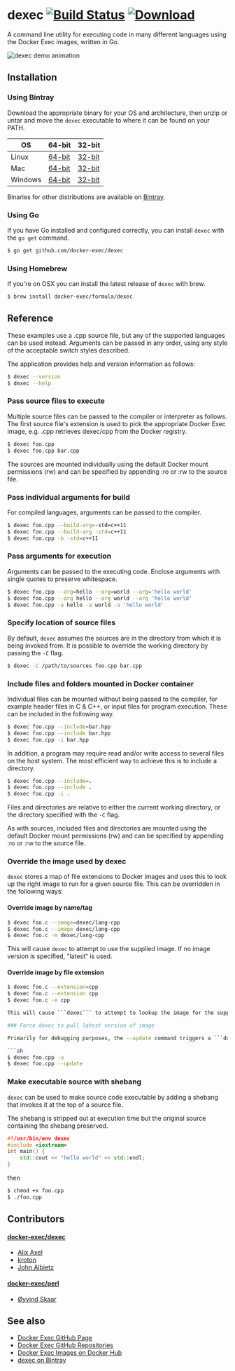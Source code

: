 # dexec [![Build Status](https://travis-ci.org/docker-exec/dexec.svg?branch=master)](https://travis-ci.org/docker-exec/dexec)  [ ![Download](https://api.bintray.com/packages/dexec/release/dexec/images/download.svg) ](https://bintray.com/dexec/release/dexec/_latestVersion)

A command line utility for executing code in many different languages using the Docker Exec images, written in Go.

![dexec demo animation](https://docker-exec.github.io/images/dexec-short-1.0.1.gif)

## Installation

### Using Bintray

Download the appropriate binary for your OS and architecture, then unzip or untar and move the ```dexec``` executable to where it can be found on your PATH.

| OS      | 64-bit | 32-bit |
| ------- | ------ | ------ |
| Linux   |  [64-bit](https://bintray.com/artifact/download/dexec/release/dexec_1.0.3_linux_amd64.tar.gz) | [32-bit](https://bintray.com/artifact/download/dexec/release/dexec_1.0.3_linux_386.tar.gz) |
| Mac     |  [64-bit](https://bintray.com/artifact/download/dexec/release/dexec_1.0.3_darwin_amd64.zip) | [32-bit](https://bintray.com/artifact/download/dexec/release/dexec_1.0.3_darwin_386.zip) |
| Windows |  [64-bit](https://bintray.com/artifact/download/dexec/release/dexec_1.0.3_windows_amd64.zip) | [32-bit](https://bintray.com/artifact/download/dexec/release/dexec_1.0.3_windows_386.zip) |

Binaries for other distributions are available on [Bintray](https://bintray.com/dexec/release/dexec/1.0.3).

### Using Go

If you have Go installed and configured correctly, you can install ```dexec``` with the ```go get``` command.

```sh
$ go get github.com/docker-exec/dexec
```

### Using Homebrew

If you're on OSX you can install the latest release of ```dexec``` with brew.

```sh
$ brew install docker-exec/formula/dexec
```

## Reference

These examples use a .cpp source file, but any of the supported languages can be used instead. Arguments can be passed in any order, using any style of the acceptable switch styles described.

The application provides help and version information as follows:

```sh
$ dexec --version
$ dexec --help
```

### Pass source files to execute

Multiple source files can be passed to the compiler or interpreter as follows. The first source file's extension is used to pick the appropriate Docker Exec image, e.g. .cpp retrieves dexec/cpp from the Docker registry.

```sh
$ dexec foo.cpp
$ dexec foo.cpp bar.cpp
```

The sources are mounted individually using the default Docker mount permissions (rw) and can be specified by appending :ro or :rw to the source file.

### Pass individual arguments for build

For compiled languages, arguments can be passed to the compiler.

```sh
$ dexec foo.cpp --build-arg=-std=c++11
$ dexec foo.cpp --build-arg -std=c++11
$ dexec foo.cpp -b -std=c++11
```

### Pass arguments for execution

Arguments can be passed to the executing code. Enclose arguments with single quotes to preserve whitespace.

```sh
$ dexec foo.cpp --arg=hello --arg=world --arg='hello world'
$ dexec foo.cpp --arg hello --arg world --arg 'hello world'
$ dexec foo.cpp -a hello -a world -a 'hello world'
```

### Specify location of source files

By default, ```dexec``` assumes the sources are in the directory from which it is being invoked from. It is possible to override the working directory by passing the ```-C``` flag.

```sh
$ dexec -C /path/to/sources foo.cpp bar.cpp
```

### Include files and folders mounted in Docker container

Individual files can be mounted without being passed to the compiler, for example header files in C & C++, or input files for program execution. These can be included in the following way.

```sh
$ dexec foo.cpp --include=bar.hpp
$ dexec foo.cpp --include bar.hpp
$ dexec foo.cpp -i bar.hpp
```

In addition, a program may require read and/or write access to several files on the host system. The most efficient way to achieve this is to include a directory.

```sh
$ dexec foo.cpp --include=.
$ dexec foo.cpp --include .
$ dexec foo.cpp -i .
```

Files and directories are relative to either the current working directory, or the directory specified with the ```-C``` flag.

As with sources, included files and directories are mounted using the default Docker mount permissions (rw) and can be specified by appending :ro or :rw to the source file.

### Override the image used by dexec

```dexec``` stores a map of file extensions to Docker images and uses this to look up the right image to run for a given source file. This can be overridden in the following ways:

#### Override image by name/tag

```sh
$ dexec foo.c --image=dexec/lang-cpp
$ dexec foo.c --image dexec/lang-cpp
$ dexec foo.c -m dexec/lang-cpp
```

This will cause ```dexec``` to attempt to use the supplied image. If no image version is specified, "latest" is used.

#### Override image by file extension

```sh
$ dexec foo.c --extension=cpp
$ dexec foo.c --extension cpp
$ dexec foo.c -e cpp

This will cause ```dexec``` to attempt to lookup the image for the supplied extension in its map.

### Force dexec to pull latest version of image

Primarily for debugging purposes, the --update command triggers a ```docker pull``` of the target image before executing the code.

```sh
$ dexec foo.cpp -u
$ dexec foo.cpp --update
```

### Make executable source with shebang

```dexec``` can be used to make source code executable by adding a shebang that invokes it at the top of a source file.

The shebang is stripped out at execution time but the original source containing the shebang preserved.

```c++
#!/usr/bin/env dexec
#include <iostream>
int main() {
    std::cout << "hello world" << std::endl;
}
```

then

```sh
$ chmod +x foo.cpp
$ ./foo.cpp
```

## Contributors

#### [docker-exec/dexec](https://github.com/docker-exec/dexec/graphs/contributors)

 * [Alix Axel](https://github.com/alixaxel)
 * [kroton](https://github.com/kroton)
 * [John Albietz](https://github.com/inthecloud247)

#### [docker-exec/perl](https://github.com/docker-exec/perl/graphs/contributors)

 * [Øyvind Skaar](https://github.com/oyvindsk)

## See also

* [Docker Exec GitHub Page](https://docker-exec.github.io/)
* [Docker Exec GitHub Repositories](https://github.com/docker-exec)
* [Docker Exec Images on Docker Hub](https://hub.docker.com/repos/dexec/)
* [dexec on Bintray](https://bintray.com/dexec/release/dexec/view)
